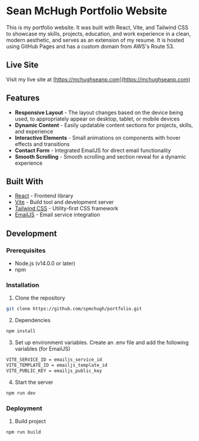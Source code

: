 # Sean McHugh Portfolio Website

This is my portfolio website. It was built with React, Vite, and Tailwind CSS to showcase my skills, projects, education, and work experience in a clean, modern aesthetic, and serves as an extension of my resume. It is hosted using GitHub Pages and has a custom domain from AWS's Route 53.

## Live Site

Visit my live site at [https://mchughseanp.com](https://mchughseanp.com)

## Features

- **Responsive Layout** - The layout changes based on the device being used, to appropriately appear on desktop, tablet, or mobile devices
- **Dynamic Content** - Easily updatable content sections for projects, skills, and experience
- **Interactive Elements** - Small animations on components with hover effects and transitions
- **Contact Form** - Integrated EmailJS for direct email functionality
- **Smooth Scrolling** - Smooth scrolling and section reveal for a dynamic experience

## Built With
- [React](https://reactjs.org/) - Frontend library
- [Vite](https://vitejs.dev/) - Build tool and development server
- [Tailwind CSS](https://tailwindcss.com/) - Utility-first CSS framework
- [EmailJS](https://www.emailjs.com/) - Email service integration

## Development

### Prerequisites
- Node.js (v14.0.0 or later)
- npm

### Installation

1. Clone the repository
```bash
git clone https://github.com/spmchugh/portfolio.git
```

2. Dependencies
```bash
npm install
```

3. Set up environment variables. Create an .env file and add the following variables (for EmailJS)
```bash
VITE_SERVICE_ID = emailjs_service_id
VITE_TEMPLATE_ID = emailjs_template_id
VITE_PUBLIC_KEY = emailjs_public_key
```

4. Start the server
```bash
npm run dev
```

### Deployment

1. Build project
```bash
npm run build
```